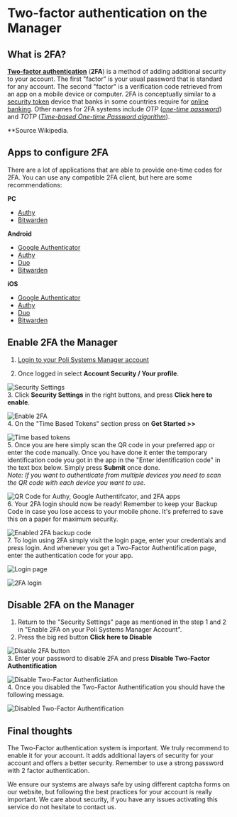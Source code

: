 # Two-factor authentication on the Manager

## What is 2FA?

**[Two-factor authentication](https://en.wikipedia.org/wiki/Two-factor_authentication "Two-factor authentication")** (**2FA**) is a method of adding additional security to your account. The first "factor" is your usual password that is standard for any account. The second "factor" is a verification code retrieved from an app on a mobile device or computer. 2FA is conceptually similar to a [security token](https://en.wikipedia.org/wiki/Security_token "Security token") device that banks in some countries require for [online banking](https://en.wikipedia.org/wiki/Online_banking "Online banking"). Other names for 2FA systems include _OTP_ (_[one-time password](https://en.wikipedia.org/wiki/One-time_password "One-time password")_) and _TOTP_ (_[Time-based One-time Password algorithm](https://en.wikipedia.org/wiki/Time-based_One-time_Password_algorithm "Time-based One-time Password algorithm")_).

**Source Wikipedia.
 

## Apps to configure 2FA

There are a lot of applications that are able to provide one-time codes for 2FA.
You can use any compatible 2FA client, but here are some recommendations: 

**PC**

-   [Authy](https://www.authy.com/)
-   [Bitwarden](https://bitwarden.com/)

**Android**

-   [Google Authenticator](https://play.google.com/store/apps/details?id=com.google.android.apps.authenticator2&hl=en)
-   [Authy](https://play.google.com/store/apps/details?id=com.authy.authy&hl=fr_CH&gl=US)
-   [Duo](https://play.google.com/store/apps/details?id=com.duosecurity.duomobile)
-   [Bitwarden](https://play.google.com/store/apps/details?id=com.x8bit.bitwarden&hl=fr_CH&gl=US)

**iOS**

-   [Google Authenticator](https://itunes.apple.com/us/app/google-authenticator/id388497605?mt=8)
-   [Authy](https://apps.apple.com/us/app/twilio-authy/id494168017)
-   [Duo](https://apps.apple.com/us/app/duo-mobile/id422663827)
-   [Bitwarden](https://apps.apple.com/us/app/bitwarden-password-manager/id1137397744)

## Enable 2FA the Manager

1. [Login to your Poli Systems Manager account](https://polisystems.ch/manager/index.php?rp=/login)

2. Once logged in select **Account Security / Your profile**.

 ![Security Settings](https://i.imgur.com/1E14mlv.png)  
3. Click **Security Settings** in the right buttons, and press **Click here to enable**.

 ![Enable 2FA](https://i.imgur.com/G7KgKFo.png)  
4. On the "Time Based Tokens" section press on **Get Started >>** 

 ![Time based tokens](https://i.imgur.com/q4QBAOJ.png)  
5. Once  you  are here simply scan  the  QR  code  in  your  preferred  app  or  enter  the  code  manually.  Once  you  have  done  it  enter  the  temporary  identification  code  you  got  in  the  app  in  the  "Enter  identification  code"  in  the  text  box  below.  Simply  press  **Submit**  once  done.  
*Note:  If  you  want  to  authenticate  from  multiple  devices  you  need  to  scan  the  QR  code  with  each  device  you  want  to  use.*

 ![QR Code for Authy, Google Authentifcator, and 2FA apps](https://i.imgur.com/UNTkSdE.png)  
6. Your 2FA login should now be ready! Remember to keep your Backup Code in case you lose access to your mobile phone. It's preferred to save this on a paper for maximum security. 

 ![Enabled 2FA backup code](https://i.imgur.com/4cCEPDI.png)  
7. To login using 2FA simply visit the login page, enter your credentials and press login. And whenever you get a Two-Factor Authentification page, enter the authentication code for your app.

 ![Login page](https://i.imgur.com/G7r0dyf.png)  

 ![2FA login](https://i.imgur.com/4xSgLZa.png)

## Disable 2FA on the Manager

1. Return to the "Security Settings" page as mentioned in the step 1 and 2 in "Enable 2FA on your Poli Systems Manager Account".
2. Press the big red button **Click here to Disable**

 ![Disable 2FA button](https://i.imgur.com/sAd5uw7.png)  
3. Enter your password to disable 2FA and press **Disable Two-Factor Authentification**

 ![Disable Two-Factor Authenficiation](https://i.imgur.com/5ZaMOld.png)  
4. Once you disabled the Two-Factor Authentification you should have the following message.

 ![Disabled Two-Factor Authentification](https://i.imgur.com/Pi9ke52.png)  

## Final thoughts

The Two-Factor authentication system is important. We truly recommend to enable it for your account. 
It adds additional layers of security for your account and offers a better security.
Remember to use a strong password with 2 factor authentication.

We ensure our systems are always safe by using different captcha forms on our website, but following the best practices for your account is really important. We care about security, if you have any issues activating this service do not hesitate to contact us.
